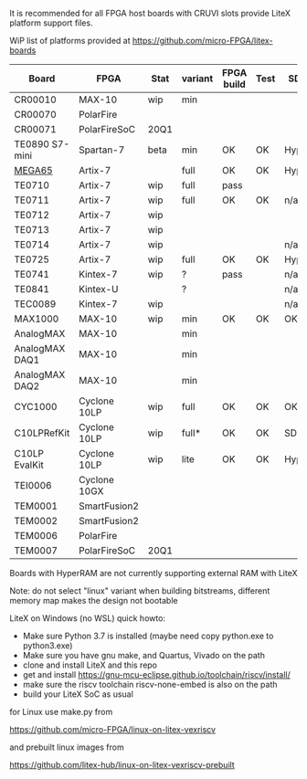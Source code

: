 It is recommended for all FPGA host boards with CRUVI slots provide LiteX platform support files.

WiP list of platforms provided at https://github.com/micro-FPGA/litex-boards

| Board         | FPGA       |Stat|variant|FPGA build|Test|SDRAM|Linux|ETH|
|---------------|------------|----|-----|-|-|--|--|--|
|CR00010        |MAX-10      |wip |min  ||||opt*|n/a|
|CR00070        |PolarFire   | |  ||||+||
|CR00071        |PolarFireSoC|20Q1|  ||||+||
|TE0890 S7-mini |Spartan-7   |beta|min  |OK|OK|Hyper|n/a|n/a|
|[MEGA65](http://mega65.org/) |Artix-7     ||full|OK|OK|Hyper|n/a|OK|
|TE0710         |Artix-7     |wip |full |pass| | |-||
|TE0711         |Artix-7     |wip |full |OK|OK|n/a|n/a|n/a|
|TE0712         |Artix-7     |wip |     | | | |-||
|TE0713         |Artix-7     |wip |     | | | |-|n/a|
|TE0714         |Artix-7     |wip |     | | |n/a|n/a|n/a|
|TE0725         |Artix-7     |wip |full |OK|OK|Hyper|n/a|n/a|
|TE0741         |Kintex-7    |wip |?    |pass||n/a|n/a|n/a|
|TE0841         |Kintex-U    | |?    |||n/a|n/a|n/a|
|TEC0089        |Kintex-7    |wip |    |||n/a|n/a|n/a|
|MAX1000        |MAX-10      |wip |min  |OK|OK|OK|opt*|n/a|
|AnalogMAX      |MAX-10      |    |min  ||||n/a|n/a|
|AnalogMAX DAQ1 |MAX-10      |    |min  ||||n/a|n/a|
|AnalogMAX DAQ2 |MAX-10      |    |min  ||||n/a|n/a|
|CYC1000        |Cyclone 10LP|wip |full |OK|OK|OK|opt*|n/a|
|C10LPRefKit    |Cyclone 10LP|wip |full* |OK|OK|SDR+Hyp|OK|OK|
|C10LP EvalKit  |Cyclone 10LP|wip |lite|OK|OK|Hyper|n/a||
|TEI0006        |Cyclone 10GX|    |     ||||?||
|TEM0001        |SmartFusion2|    |     |||||n/a|
|TEM0002        |SmartFusion2|    |     ||||||
|TEM0006        |PolarFire|    |     ||||||
|TEM0007        |PolarFireSoC|20Q1|     ||||||


Boards with HyperRAM are not currently supporting external RAM with LiteX

Note: do not select "linux" variant when building bitstreams, different memory map makes the design not bootable

LiteX on Windows (no WSL) quick howto:
* Make sure Python 3.7 is installed (maybe need copy python.exe to python3.exe)
* Make sure you have gnu make, and Quartus, Vivado on the path
* clone and install LiteX and this repo
* get and install https://gnu-mcu-eclipse.github.io/toolchain/riscv/install/
* make sure the riscv toolchain riscv-none-embed is also on the path
* build your LiteX SoC as usual

for Linux use make.py from

https://github.com/micro-FPGA/linux-on-litex-vexriscv

and prebuilt linux images from

https://github.com/litex-hub/linux-on-litex-vexriscv-prebuilt






